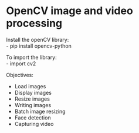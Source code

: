 # OpenCV image and video processing

Install the openCV library:  
        - pip install opencv-python

To import the library:  
        - import cv2

Objectives:
- Load images
- Display images
- Resize images
- Writing images
- Batch image resizing
- Face detection
- Capturing video